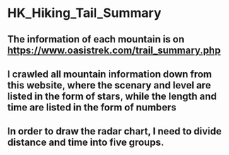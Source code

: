 # HK_Hiking_Tail_Summary

## The information of each mountain is on https://www.oasistrek.com/trail_summary.php
## I crawled all mountain information down from this website, where the scenary and level are listed in the form of stars, while the length and time are listed in the form of numbers
## In order to draw the radar chart, I need to divide distance and time into five groups.

